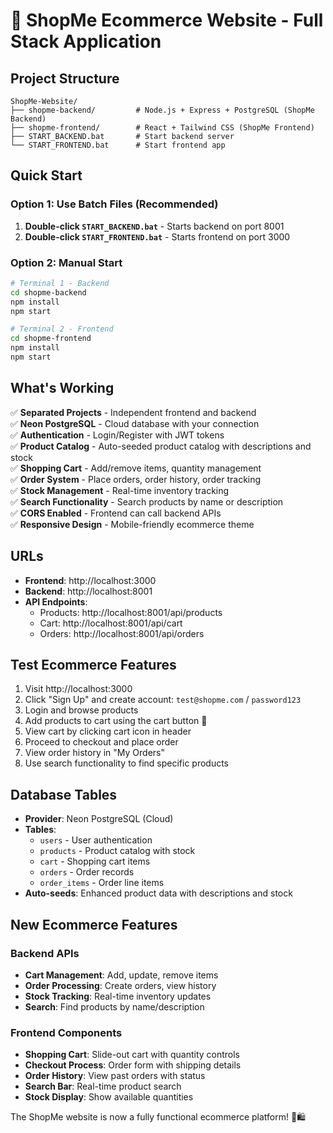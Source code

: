# 🛒 ShopMe Ecommerce Website - Full Stack Application

## Project Structure
```
ShopMe-Website/
├── shopme-backend/         # Node.js + Express + PostgreSQL (ShopMe Backend)
├── shopme-frontend/        # React + Tailwind CSS (ShopMe Frontend)
├── START_BACKEND.bat       # Start backend server
└── START_FRONTEND.bat      # Start frontend app
```

## Quick Start

### Option 1: Use Batch Files (Recommended)
1. **Double-click `START_BACKEND.bat`** - Starts backend on port 8001
2. **Double-click `START_FRONTEND.bat`** - Starts frontend on port 3000

### Option 2: Manual Start
```bash
# Terminal 1 - Backend
cd shopme-backend
npm install
npm start

# Terminal 2 - Frontend  
cd shopme-frontend
npm install
npm start
```

## What's Working

✅ **Separated Projects** - Independent frontend and backend  
✅ **Neon PostgreSQL** - Cloud database with your connection  
✅ **Authentication** - Login/Register with JWT tokens  
✅ **Product Catalog** - Auto-seeded product catalog with descriptions and stock  
✅ **Shopping Cart** - Add/remove items, quantity management  
✅ **Order System** - Place orders, order history, order tracking  
✅ **Stock Management** - Real-time inventory tracking  
✅ **Search Functionality** - Search products by name or description  
✅ **CORS Enabled** - Frontend can call backend APIs  
✅ **Responsive Design** - Mobile-friendly ecommerce theme  

## URLs
- **Frontend**: http://localhost:3000
- **Backend**: http://localhost:8001
- **API Endpoints**:
  - Products: http://localhost:8001/api/products
  - Cart: http://localhost:8001/api/cart
  - Orders: http://localhost:8001/api/orders

## Test Ecommerce Features
1. Visit http://localhost:3000
2. Click "Sign Up" and create account: `test@shopme.com` / `password123`
3. Login and browse products
4. Add products to cart using the cart button 🛒
5. View cart by clicking cart icon in header
6. Proceed to checkout and place order
7. View order history in "My Orders"
8. Use search functionality to find specific products

## Database Tables
- **Provider**: Neon PostgreSQL (Cloud)
- **Tables**: 
  - `users` - User authentication
  - `products` - Product catalog with stock
  - `cart` - Shopping cart items
  - `orders` - Order records
  - `order_items` - Order line items
- **Auto-seeds**: Enhanced product data with descriptions and stock

## New Ecommerce Features

### Backend APIs
- **Cart Management**: Add, update, remove items
- **Order Processing**: Create orders, view history
- **Stock Tracking**: Real-time inventory updates
- **Search**: Find products by name/description

### Frontend Components
- **Shopping Cart**: Slide-out cart with quantity controls
- **Checkout Process**: Order form with shipping details
- **Order History**: View past orders with status
- **Search Bar**: Real-time product search
- **Stock Display**: Show available quantities

The ShopMe website is now a fully functional ecommerce platform! 🛒🛍️